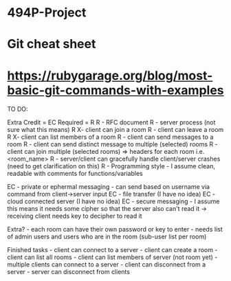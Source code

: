 # 494P-Project
# Git cheat sheet
# https://rubygarage.org/blog/most-basic-git-commands-with-examples

TO DO:

Extra Credit = EC
Required = R
R	- RFC document
R	- server process (not sure what this means)
R	X- client can join a room
R	- client can leave a room
R	X- client can list members of a room
R	- client can send messages to a room
R	- client can send distinct message to multiple (selected) rooms
R	- client can join multiple (selected rooms) => headers for each room i.e. <room_name>
R	- server/client can gracefully handle client/server crashes (need to get clarification on this)
R	- Programming style - I assume clean, readable with comments for functions/variables

EC	- private or ephermal messaging - can send based on username via command from client->server input
EC	- file transfer (I have no idea)
EC	- cloud connected server (I have no idea)
EC	- secure messaging - I assume this means it needs some cipher so that the server
	  also can't read it -> receiving client needs key to decipher to read it
	  
Extra?	- each room can have their own password or key to enter - needs list of admin users
	  and users who are in the room (sub-user list per room)
	  
Finished tasks
	- client can connect to a server
	- client can create a room
	- client can list all rooms
	- client can list members of server (not room yet)
	- multiple clients can connect to a server
	- client can disconnect from a server
	- server can disconnect from clients
